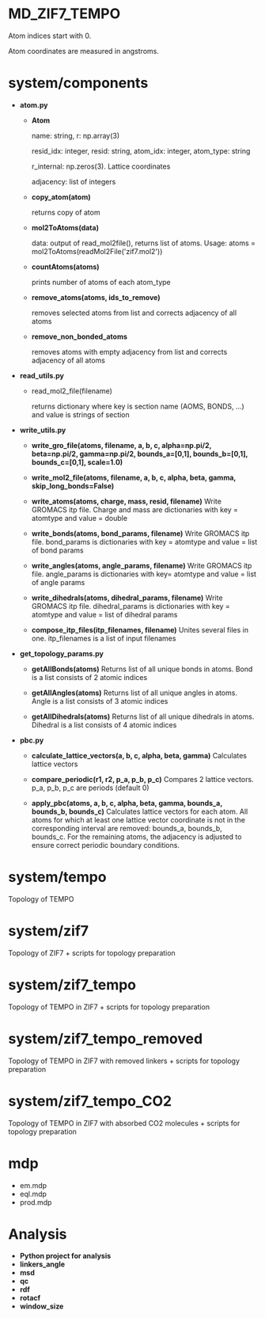 # MD_ZIF7_TEMPO

Atom indices start with 0.

Atom coordinates are measured in angstroms.

# system/components

- **atom.py**
  - **Atom**

      name: string, r: np.array(3)
    
      resid_idx: integer, resid: string, atom_idx: integer, atom_type: string

      r_internal: np.zeros(3). Lattice coordinates

      adjacency: list of integers
    
  - **copy_atom(atom)**

    returns copy of atom
  
  - **mol2ToAtoms(data)**
 
    data: output of read_mol2file(), returns list of atoms. Usage: atoms = mol2ToAtoms(readMol2File('zif7.mol2'))

  - **countAtoms(atoms)**
 
    prints number of atoms of each atom_type

  - **remove_atoms(atoms, ids_to_remove)**

    removes selected atoms from list and corrects adjacency of all atoms

  - **remove_non_bonded_atoms**
 
    removes atoms with empty adjacency from list and corrects adjacency of all atoms

- **read_utils.py**
  
  - read_mol2_file(filename)
 
    returns dictionary where key is section name (AOMS, BONDS, ...) and value is strings of section
    
- **write_utils.py**

  - **write_gro_file(atoms, filename, a, b, c, alpha=np.pi/2, beta=np.pi/2, gamma=np.pi/2, bounds_a=[0,1], bounds_b=[0,1], bounds_c=[0,1], scale=1.0)**
 
  - **write_mol2_file(atoms, filename, a, b, c, alpha, beta, gamma, skip_long_bonds=False)**
 
  - **write_atoms(atoms, charge, mass, resid, filename)**
    Write GROMACS itp file. Charge and mass are dictionaries with key = atomtype and value = double
 
  - **write_bonds(atoms, bond_params, filename)**
    Write GROMACS itp file. bond_params is dictionaries with key = atomtype and value = list of bond params
 
  - **write_angles(atoms, angle_params, filename)**
    Write GROMACS itp file. angle_params is dictionaries with key= atomtype and value = list of angle params
 
  - **write_dihedrals(atoms, dihedral_params, filename)**
    Write GROMACS itp file. dihedral_params is dictionaries with key = atomtype and value = list of dihedral params
 
  - **compose_itp_files(itp_filenames, filename)**
    Unites several files in one. itp_filenames is a list of input filenames

- **get_topology_params.py**
    - **getAllBonds(atoms)**
      Returns list of all unique bonds in atoms. Bond is a list consists of 2 atomic indices
 
    - **getAllAngles(atoms)**
      Returns list of all unique angles in atoms. Angle is a list consists of 3 atomic indices
 
    - **getAllDihedrals(atoms)**
      Returns list of all unique dihedrals in atoms. Dihedral is a list consists of 4 atomic indices

- **pbc.py**

  - **calculate_lattice_vectors(a, b, c, alpha, beta, gamma)**
    Calculates lattice vectors
 
  - **compare_periodic(r1, r2, p_a, p_b, p_c)**
    Compares 2 lattice vectors. p_a, p_b, p_c are periods (default 0)
 
  - **apply_pbc(atoms, a, b, c, alpha, beta, gamma, bounds_a, bounds_b, bounds_c)**
    Calculates lattice vectors for each atom. All atoms for which at least one lattice vector coordinate is not in the corresponding interval are removed: bounds_a, bounds_b, bounds_c. For the remaining atoms, the adjacency is adjusted to ensure correct periodic boundary conditions.
    
# system/tempo
Topology of TEMPO

# system/zif7
Topology of ZIF7 + scripts for topology preparation

# system/zif7_tempo
Topology of TEMPO in ZIF7 + scripts for topology preparation

# system/zif7_tempo_removed
Topology of TEMPO in ZIF7 with removed linkers + scripts for topology preparation

# system/zif7_tempo_CO2
Topology of TEMPO in ZIF7 with absorbed CO2 molecules + scripts for topology preparation

# mdp

- em.mdp
- eql.mdp
- prod.mdp

# Analysis
- **Python project for analysis**
- **linkers_angle**
- **msd**
- **qc**
- **rdf**
- **rotacf**
- **window_size**

